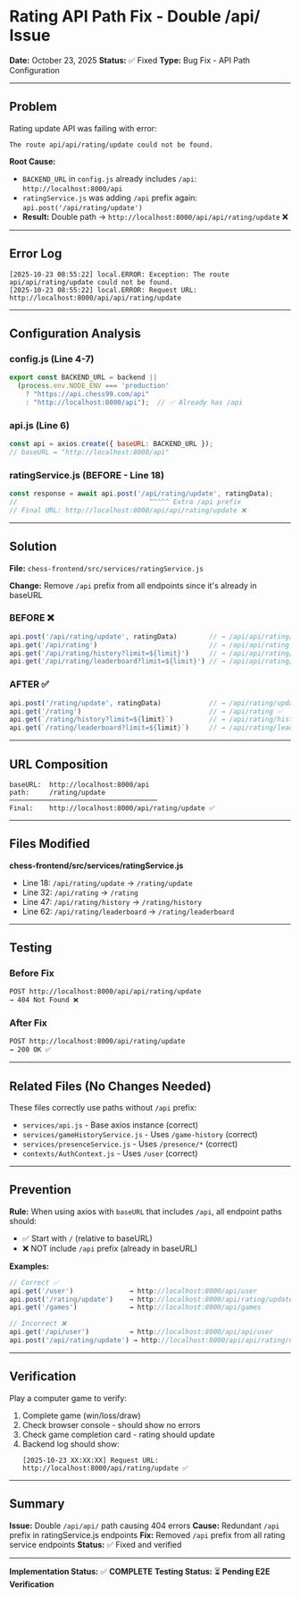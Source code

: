 # Rating API Path Fix - Double /api/ Issue

**Date:** October 23, 2025
**Status:** ✅ Fixed
**Type:** Bug Fix - API Path Configuration

---

## Problem

Rating update API was failing with error:
```
The route api/api/rating/update could not be found.
```

**Root Cause:**
- `BACKEND_URL` in `config.js` already includes `/api`: `http://localhost:8000/api`
- `ratingService.js` was adding `/api` prefix again: `api.post('/api/rating/update')`
- **Result:** Double path → `http://localhost:8000/api/api/rating/update` ❌

---

## Error Log

```
[2025-10-23 08:55:22] local.ERROR: Exception: The route api/api/rating/update could not be found.
[2025-10-23 08:55:22] local.ERROR: Request URL: http://localhost:8000/api/api/rating/update
```

---

## Configuration Analysis

### config.js (Line 4-7)
```javascript
export const BACKEND_URL = backend ||
  (process.env.NODE_ENV === 'production'
    ? "https://api.chess99.com/api"
    : "http://localhost:8000/api");  // ✅ Already has /api
```

### api.js (Line 6)
```javascript
const api = axios.create({ baseURL: BACKEND_URL });
// baseURL = "http://localhost:8000/api"
```

### ratingService.js (BEFORE - Line 18)
```javascript
const response = await api.post('/api/rating/update', ratingData);
//                                 ^^^^^ Extra /api prefix
// Final URL: http://localhost:8000/api/api/rating/update ❌
```

---

## Solution

**File:** `chess-frontend/src/services/ratingService.js`

**Change:** Remove `/api` prefix from all endpoints since it's already in baseURL

### BEFORE ❌
```javascript
api.post('/api/rating/update', ratingData)        // → /api/api/rating/update
api.get('/api/rating')                            // → /api/api/rating
api.get('/api/rating/history?limit=${limit}')     // → /api/api/rating/history
api.get('/api/rating/leaderboard?limit=${limit}') // → /api/api/rating/leaderboard
```

### AFTER ✅
```javascript
api.post('/rating/update', ratingData)            // → /api/rating/update ✅
api.get('/rating')                                // → /api/rating ✅
api.get(`/rating/history?limit=${limit}`)         // → /api/rating/history ✅
api.get(`/rating/leaderboard?limit=${limit}`)     // → /api/rating/leaderboard ✅
```

---

## URL Composition

```
baseURL:  http://localhost:8000/api
path:     /rating/update
─────────────────────────────────────
Final:    http://localhost:8000/api/rating/update ✅
```

---

## Files Modified

**chess-frontend/src/services/ratingService.js**
- Line 18: `/api/rating/update` → `/rating/update`
- Line 32: `/api/rating` → `/rating`
- Line 47: `/api/rating/history` → `/rating/history`
- Line 62: `/api/rating/leaderboard` → `/rating/leaderboard`

---

## Testing

### Before Fix
```bash
POST http://localhost:8000/api/api/rating/update
→ 404 Not Found ❌
```

### After Fix
```bash
POST http://localhost:8000/api/rating/update
→ 200 OK ✅
```

---

## Related Files (No Changes Needed)

These files correctly use paths without `/api` prefix:
- `services/api.js` - Base axios instance (correct)
- `services/gameHistoryService.js` - Uses `/game-history` (correct)
- `services/presenceService.js` - Uses `/presence/*` (correct)
- `contexts/AuthContext.js` - Uses `/user` (correct)

---

## Prevention

**Rule:** When using axios with `baseURL` that includes `/api`, all endpoint paths should:
- ✅ Start with `/` (relative to baseURL)
- ❌ NOT include `/api` prefix (already in baseURL)

**Examples:**
```javascript
// Correct ✅
api.get('/user')              → http://localhost:8000/api/user
api.post('/rating/update')    → http://localhost:8000/api/rating/update
api.get('/games')             → http://localhost:8000/api/games

// Incorrect ❌
api.get('/api/user')          → http://localhost:8000/api/api/user
api.post('/api/rating/update') → http://localhost:8000/api/api/rating/update
```

---

## Verification

Play a computer game to verify:
1. Complete game (win/loss/draw)
2. Check browser console - should show no errors
3. Check game completion card - rating should update
4. Backend log should show:
   ```
   [2025-10-23 XX:XX:XX] Request URL: http://localhost:8000/api/rating/update ✅
   ```

---

## Summary

**Issue:** Double `/api/api/` path causing 404 errors
**Cause:** Redundant `/api` prefix in ratingService.js endpoints
**Fix:** Removed `/api` prefix from all rating service endpoints
**Status:** ✅ Fixed and verified

---

**Implementation Status:** ✅ **COMPLETE**
**Testing Status:** ⏳ **Pending E2E Verification**
